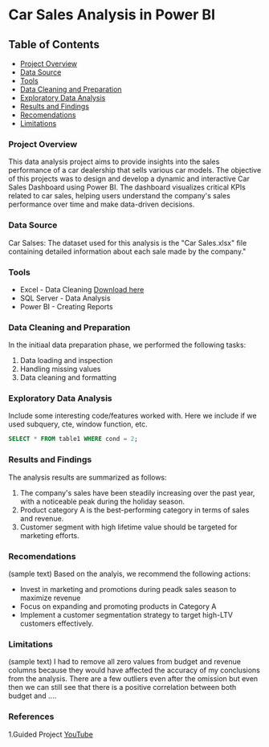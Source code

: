 # Car Sales Analysis in Power BI

## Table of Contents
- [Project Overview](#project-overview)
- [Data Source](#data-source)
- [Tools](#tools)
- [Data Cleaning and Preparation](#data-cleaning-and-preparation)
- [Exploratory Data Analysis](#exploratory-data-analysis)
- [Results and Findings](#results-and-findings)
- [Recomendations](#recomendations)
- [Limitations](#limitations)

### Project Overview
This data analysis project aims to provide insights into the sales performance of a car dealership that sells various car models. The objective of this projects was to design and develop a dynamic and interactive Car Sales Dashboard using Power BI. The dashboard visualizes critical KPIs related to car sales, helping users understand the company's sales performance over time and make data-driven decisions.

### Data Source
Car Salses: The dataset used for this analysis is the "Car Sales.xlsx" file containing detailed information about each sale made by the company."

### Tools
- Excel - Data Cleaning [Download here](https://microsoft.com)
- SQL Server - Data Analysis
- Power BI - Creating Reports

### Data Cleaning and Preparation
In the initiaal data preparation phase, we performed the following tasks:
1. Data loading and inspection
2. Handling missing values
3. Data cleaning and formatting

### Exploratory Data Analysis
Include some interesting code/features worked with. Here we include if we used subquery, cte, window function, etc.

```sql 
SELECT * FROM table1 WHERE cond = 2;
```
### Results and Findings
The analysis results are summarized as follows:
1. The company's sales have been steadily increasing over the past year, with a noticeable peak during the holiday season.
2. Product category A is the best-performing category in terms of sales and revenue.
3. Customer segment with high lifetime value should be targeted for marketing efforts.

### Recomendations 
(sample text)
Based on the analyis, we recommend the following actions:
- Invest in marketing and promotions during peadk sales season to maximize revenue
- Focus on expanding and promoting products in Category A
- Implement a customer segmentation strategy to target high-LTV customers effectively.

### Limitations 
(sample text)
I had to remove all zero values from budget and revenue columns because they would have affected the accuracy of my conclusions from the analysis. There are a few outliers even after the omission but even then we can still see that there is a positive correlation between both budget and ....

### References
1.Guided Project [YouTube](https://www.youtube.com/watch?v=XnPo5Ft7RzQ)




